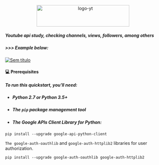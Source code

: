 <div align="center">
<img src="https://upload.wikimedia.org/wikipedia/commons/thumb/b/b8/YouTube_Logo_2017.svg/1024px-YouTube_Logo_2017.svg.png" alt="logo-yt" style ="width:300px;height:70px">
</div>

##### Youtube api study, checking channels, views, followers, among others

##### >>> Example below:

<a href="https://im.ge/i/a7jSaM"><img src="https://i.im.ge/2023/02/03/a7jSaM.Sem-titulo.png" alt="Sem título" border="0"></a>

#### 💻 Prerequisites
##### To run this quickstart, you'll need:

* ##### Python 2.7 or Python 3.5+

* ##### The `pip` package management tool

* ##### The Google APIs Client Library for Python:


`pip install --upgrade google-api-python-client`

`The google-auth-oauthlib` and `google-auth-httplib2` libraries for user authorization.


`pip install --upgrade google-auth-oauthlib google-auth-httplib2`

